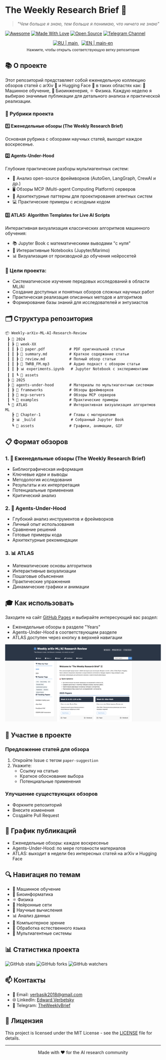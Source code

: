 # The Weekly Research Brief 📰

> *"Чем больше я знаю, тем больше я понимаю, что ничего не знаю"*

[![Awesome](https://cdn.rawgit.com/sindresorhus/awesome/d7305f38d29fed78fa85652e3a63e154dd8e8829/media/badge.svg)](https://github.com/sindresorhus/awesome)
[![Made With Love](https://img.shields.io/badge/Made%20With-Love-orange.svg)](https://github.com/chetanraj/awesome-github-badges)
[![Open Source](https://badges.frapsoft.com/os/v1/open-source.svg?v=103)](https://opensource.org/)
[![Telegram Channel](https://img.shields.io/badge/Telegram-TheWeeklyBrief-blue)](https://t.me/TheWeeklyBrief)

<p align="center">
  <a href="https://github.com/Verbasik/Weekly-arXiv-ML-AI-Research-Review/tree/main" title="Переключиться на ветку main (RU)">
    <img src="https://img.shields.io/badge/%F0%9F%87%B7%F0%9F%87%BA%20RU-main-blue?style=for-the-badge" alt="RU | main" />
  </a>
  &nbsp;
  <a href="https://github.com/Verbasik/Weekly-arXiv-ML-AI-Research-Review/tree/main-en" title="Switch to main-en branch (EN)">
    <img src="https://img.shields.io/badge/%F0%9F%87%AC%F0%9F%87%A7%20EN-main--en-black?style=for-the-badge" alt="EN | main-en" />
  </a>
  <br/>
  <sub>Нажмите, чтобы открыть соответствующую ветку репозитория</sub>
  
</p>

## 📚 О проекте

Этот репозиторий представляет собой еженедельную коллекцию обзоров статей с arXiv 📰 и Hugging Face 🤗 в таких областях как: 🤖 Машинное обучение, 🧬 Биоинженерия, ⚛️ Физика. Каждую неделю я выбираю значимые публикации для детального анализа и практической реализации.

### 🚀 Рубрики проекта

#### 1️⃣ Еженедельные обзоры (The Weekly Research Brief)
Основная рубрика с обзорами научных статей, выходит каждое воскресенье.

#### 2️⃣ Agents-Under-Hood
Глубокие практические разборы мультиагентных систем:
- 🔧 Анализ open-source фреймворков (AutoGen, LangGraph, CrewAI и др.)
- 🖥️ Обзоры MCP (Multi-agent Computing Platform) серверов
- 📐 Архитектурные паттерны для проектирования агентных систем
- 💻 Практические примеры с исходным кодом

#### 3️⃣ ATLAS: Algorithm Templates for Live AI Scripts
Интерактивная визуализация классических алгоритмов машинного обучения:
- 📚 Jupyter Book с математическими выводами "с нуля"
- 🔄 Интерактивные Notebooks (Jupyter/Marimo)
- 📊 Визуализация от производной до обучения нейросетей

### 🎯 Цели проекта:
- Систематическое изучение передовых исследований в области ML/AI
- Создание доступных и понятных обзоров сложных научных работ
- Практическая реализация описанных методов и алгоритмов
- Формирование базы знаний для исследователей и энтузиастов

## 🗂️ Структура репозитория

```
📦 Weekly-arXiv-ML-AI-Research-Review
 ┣ 📂 2024
 ┃ ┣ 📂 week-XX
 ┃ ┃ ┣ 📰 paper.pdf           # PDF оригинальной статьи
 ┃ ┃ ┣ 📑 summary.md          # Краткое содержание статьи
 ┃ ┃ ┣ 📑 review.md           # Полный обзор статьи
 ┃ ┃ ┣ 📑 TWRB_FM.mp3         # Аудио подкаст с обзором статьи
 ┃ ┃ ┣ 📊 experiments.ipynb   # Jupyter Notebook с экспериментами
 ┃ ┃ ┗ 📁 assets
 ┣ 📂 2025
 ┣ 📂 agents-under-hood       # Материалы по мультиагентным системам
 ┃ ┣ 📂 frameworks            # Обзоры фреймворков
 ┃ ┣ 📂 mcp-servers           # Обзоры MCP серверов
 ┃ ┗ 📂 examples              # Практические примеры
 ┗ 📂 ATLAS                   # Интерактивная визуализация алгоритмов ML
   ┣ 📂 Chapter-1             # Главы с материалами
   ┣ 📊 _build                # Собранный Jupyter Book
   ┗ 📁 assets                # Графики, анимации, GIF
```

## 📋 Формат обзоров

### 1. 📑 Еженедельные обзоры (The Weekly Research Brief)
- Библиографическая информация
- Ключевые идеи и выводы
- Методология исследования
- Результаты и их интерпретация
- Потенциальные применения
- Критический анализ

### 2. 🤖 Agents-Under-Hood
- Глубокий анализ инструментов и фреймворков
- Личный опыт использования
- Сравнение решений
- Готовые примеры кода
- Архитектурные рекомендации

### 3. 📊 ATLAS
- Математические основы алгоритмов
- Интерактивные визуализации
- Пошаговые объяснения
- Практические упражнения
- Динамические графики и анимации

## 🎓 Как использовать

Заходите на сайт [GitHub Pages](https://verbasik.github.io/Weekly-arXiv-ML-AI-Research-Review/) и выбирайте интересующий вас раздел:
- Еженедельные обзоры в разделе "Years"
- Agents-Under-Hood в соответствующем разделе
- ATLAS доступен через кнопку в верхней навигации

![](https://raw.githubusercontent.com/Verbasik/Weekly-arXiv-ML-AI-Research-Review/refs/heads/develop/images/main.png)

## 🤝 Участие в проекте

### Предложение статей для обзора
1. Откройте Issue с тегом `paper-suggestion`
2. Укажите:
   - Ссылку на статью
   - Краткое обоснование выбора
   - Потенциальные применения

### Улучшение существующих обзоров
- Форкните репозиторий
- Внесите изменения
- Создайте Pull Request

## 📅 График публикаций

- Еженедельные обзоры: каждое воскресенье
- Agents-Under-Hood: по мере готовности материалов
- ATLAS: выходит в недели без интересных статей на arXiv и Hugging Face

## 🔍 Навигация по темам

- 🤖 Машинное обучение
- 🧬 Биоинформатика
- ⚛️ Физика
- 🧠 Нейронные сети
- 🔬 Научные вычисления
- 📊 Анализ данных
- 🎯 Компьютерное зрение
- 💬 Обработка естественного языка
- 🤝 Мультиагентные системы

## 📊 Статистика проекта

![GitHub stats](https://img.shields.io/github/stars/Verbasik/Weekly-arXiv-ML-AI-Research-Review?style=social)
![GitHub forks](https://img.shields.io/github/forks/Verbasik/Weekly-arXiv-ML-AI-Research-Review?style=social)
![GitHub watchers](https://img.shields.io/github/watchers/Verbasik/Weekly-arXiv-ML-AI-Research-Review?style=social)

## 📫 Контакты

- 📧 Email: verbasik2018@gmail.com
- 🌐 LinkedIn: [Edward Verbetsky](https://www.linkedin.com/in/edward-verbetsky)
- 💬 Telegram: [TheWeeklyBrief](https://t.me/TheWeeklyBrief)

## 📜 Лицензия

This project is licensed under the MIT License - see the [LICENSE](LICENSE) file for details.

---

<p align="center">Made with ❤️ for the AI research community</p>
